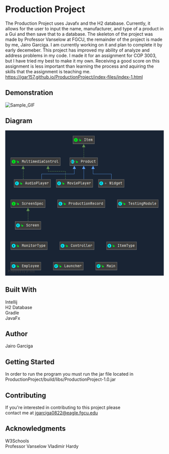 # Production Project

The Production Project uses Javafx and the H2 database. Currently, it allows for the user to input the name, manufacturer, and type of a product in a Gui and then save that to a database. The skeleton of the project was made by Professor Vanselow at FGCU, the remainder of the project is made by me, Jairo Garciga. I am currently working on it and plan to complete it by early decemeber. This project has improved my ability of analyze and address problems in my code. I made it for an assignment for COP 3003, but I have tried my best to make it my own. Receiving a good score on this assignment is less important than learning the process and aquiring the skills that the assignment is teaching me.<br />
https://jgar157.github.io/ProductionProject/index-files/index-1.html

## Demonstration
![Sample_GIF](ProductionProject.gif)

## Diagram
![Sample_Image](Diagram.png)


## Built With

Intellij <br />
H2 Database  <br />
Gradle <br />
JavaFx

## Author

Jairo Garciga

## Getting Started

In order to run the program you must run the jar file located in <br />
ProductionProject/build/libs/ProductionProject-1.0.jar

## Contributing

If you're interested in contributing to this project please <br />
contact me at jgarciga0822@eagle.fgcu.edu

## Acknowledgments

W3Schools <br />
Professor Vanselow
Vladimir Hardy
